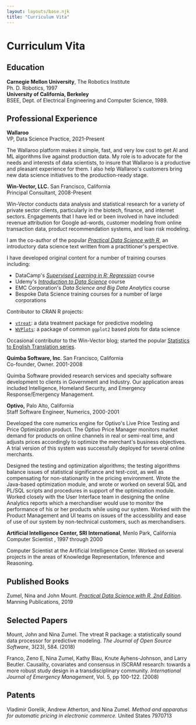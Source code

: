 ```yaml
---
layout: layouts/base.njk
title: "Curriculum Vita"
---
```


# Curriculum Vita

## Education

<p><strong>Carnegie Mellon University</strong>, The Robotics Institute<br />
Ph. D. Robotics, 1997<br />
<strong>University of California, Berkeley</strong><br />
BSEE, Dept. of Electrical Engineering and Computer Science, 1989.</p>

## Professional Experience

<p><strong>Wallaroo</strong> <br />
VP, Data Science Practice, 2021-Present</p>
<p>The Wallaroo platform makes it simple, fast, and very low cost to get AI and ML algorithms live against production data. My role is to advocate for the needs and interests of data scientists, to insure that Wallaroo is a productive and pleasant experience for them. I also help Wallaroo's customers bring new data science initiatives to the production-ready stage.
</p>

<p><strong>Win-Vector, LLC.</strong> San Francisco, California<br />
Principal Consultant, 2008-Present</p>
<p>Win-Vector conducts data analysis and statistical research for a variety of private sector clients, particularly in the biotech, finance, and internet sectors. Engagements that I have led or been involved in have included: revenue attribution for Google ad-words, customer modeling from online transaction data, product recommendation systems, and loan risk modeling.</p>

<p>I am the co-author of the popular <a href="https://www.manning.com/books/practical-data-science-with-r-second-edition"><em>Practical Data Science with R</em></a>, an introductory data science text written from a practitioner's perspective.</p>

I have developed original content for a number of training courses including:

* DataCamp's [*Supervised Learning in R: Regression*](https://www.datacamp.com/courses/supervised-learning-in-r-regression) course
* Udemy's [*Introduction to Data Science*](https://www.udemy.com/course/introduction-to-data-science/) course
* EMC Corporation's *Data Science and Big Data Analytics* course
* Bespoke Data Science training courses for a number of large corporations

Contributor to CRAN R projects:

* [`vtreat`](https://winvector.github.io/vtreat/): a data treatment package for predictive modeling
* [`WVPlots`](https://winvector.github.io/WVPlots/): a package of common `ggplot2` based plots for data science


<p>Occasional contributor to the Win-Vector blog; started the popular <a href="http://www.win-vector.com/blog/category/statistics-to-english-translation/">Statistics to English Translation series</a>.</p>

<p><strong>Quimba Software, Inc</strong>. San Francisco, California<br />
Co-founder, Owner. 2001-2008</p>

Quimba Software provided research services and specialty software development to clients in Government and Industry. Our application areas included Intelligence, Homeland Security, and Emergency Response/Emergency Management.

<p><strong>Optivo,</strong> Palo Alto, California<br />
Staff Software Engineer, Numerics, 2000-2001</p>
<p>Developed the core numerics engine for Optivo's Live Price Testing and Price Optimization product. The Optivo Price Manager monitors market demand for products on online channels in real or semi-real time, and adjusts prices accordingly to optimize the merchant's business objectives. A trial version of this system was successfully deployed for several online merchants.</p>
<p>Designed the testing and optimization algorithms; the testing algorithms balance issues of statistical significance and test-cost, as well as compensating for non-stationarity in the pricing environment. Wrote the Java-based optimization module, and wrote or worked on several SQL and PL/SQL scripts and procedures in support of the optimization module. Worked closely with the User Interface team in designing the online Analytics reports which a merchandiser would use to monitor the performance of his or her products while using our system. Worked with the Product Management and UI teams on issues of the accessibility and ease of use of our system by non-technical customers, such as merchandisers.</p>

<p><strong>Artificial Intelligence Center, SRI International</strong>, Menlo Park, California<br />
Computer Scientist , 1997 through 2000</p>

Computer Scientist at the Artificial Intelligence Center. Worked on several projects in the areas of Knowledge Representation, Inference and Reasoning.

## Published Books

Zumel, Nina and John Mount. [*Practical Data Science with R, 2nd Edition*](https://www.manning.com/books/practical-data-science-with-r-second-edition). Manning Publications, 2019

## Selected Papers

<p>Mount, John and Nina Zumel. The vtreat R package: a statistically sound data processor for predictive modeling. <em>The Journal of Open Source Software</em>, 3(23), 584. (2018)</p>

<p>Franco, Zeno E, Nina Zumel, Kathy Blau, Knute Ayhens-Johnson, and Larry Beutler. Causality, covariates and consensus in ISCRAM research: towards a more robust study design in a transdisciplinary community. <em>International Journal of Emergency Management</em>, Vol. 5, pp 100-122. (2008)</p>

## Patents

<p>Vladimir Gorelik, Andrew Atherton, and Nina Zumel. <em>Method and apparatus for automatic pricing in electronic commerce.</em>
United States 7970713</p>

